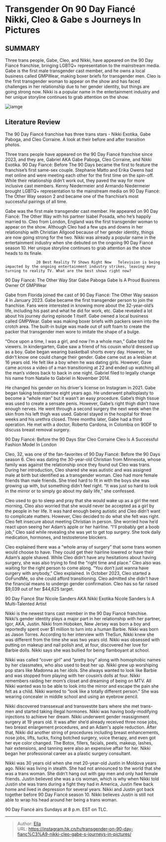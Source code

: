 # Transgender On 90 Day Fiancé Nikki, Cleo &amp; Gabe s Journeys In Pictures


## SUMMARY 



  Three trans people, Gabe, Cleo, and Nikki, have appeared on the 90 Day Fiancé franchise, bringing LGBTQ&#43; representation to the mainstream media.   Gabe is the first male transgender cast member, and he owns a local business called GMPWear, making boxer briefs for transgender men.   Cleo is the first transgender woman to appear on the show and has faced challenges in her relationship due to her gender identity, but things are going strong now. Nikki is a popular name in the entertainment industry and her unique storyline continues to grab attention on the show.  

![iamge](https://static1.srcdn.com/wordpress/wp-content/uploads/2024/01/transgender-on-90-day-fiance-_-nikki-cleo-gabe-s-journeys-in-pictures.jpg)

## Literature Review
The 90 Day Fiancé franchise has three trans stars - Nikki Exotika, Gabe Paboga, and Cleo Corraine. A look at their before and after transition photos.




Three trans people have appeared on the 90 Day Fiancé franchise since 2023, and they are, Gabriel AKA Gabe Paboga, Cleo Corraine, and Nikki Exotika. 90 Day Fiancé: Before The 90 Days became the first to feature the franchise’s first same-sex couple. Stephanie Matto and Erika Owens had met online and were meeting each other for the first time on the spin-off. While their relationship didn’t work out, they paved the way for more inclusive cast members. Kenny Niedermeier and Armando Niedermeier brought LGBTQ&#43; representation to the mainstream media on 90 Day Fiancé: The Other Way season 2 and became one of the franchise’s most successful pairings of all time.




Gabe was the first male transgender cast member. He appeared on 90 Day Fiancé: The Other Way with his partner Isabel Posada, who he’s happily married to. Cleo from London, England was the first transgender woman to appear on the show. Although Cleo had a few ups and downs in her relationship with Christian Allgood because of her gender identity, things are now going strong for the two. Nikki was already a popular name in the entertainment industry when she debuted on the ongoing 90 Day Fiancé season 10. Her unique storyline continues to grab attention as the show heads to its finale.

                  20 Best Reality TV Shows Right Now   Television is being impacted by the ongoing entertainment industry strikes, leaving many turning to reality TV. What are the best shows right now?    


 90 Day Fiancé: The Other Way Star Gabe Paboga 
Gabe Is A Proud Business Owner Of GMPWear

 




Gabe from Florida joined the cast of 90 Day Fiancé: The Other Way season 4 in January 2023. Gabe became the first transgender person to join the franchise. Fans were interested in knowing more about the 32-year-old’s life, including his past and what he did for work, etc. Gabe revealed a lot about his journey during episode 1 itself. Gabe owned a local business called GMPWear. Gabe was making boxer briefs with packers sewn into the crotch area. The built-in bulge was made out of soft foam to create the packer that transgender men wore to imitate the shape of a bulge.

“Once upon a time, I was a girl, and now I’m a whole man,” Gabe told the viewers. In kindergarten, Gabe saw a friend of his cousin who’d dressed up as a boy. Gabe began wearing basketball shorts every day. However, he didn’t know one could change their gender. Gabe came out as a lesbian at 16 years old. He felt like a boy when he was dating girls. However, Gave came across a video of a man transitioning at 22 and ended up watching all the man’s videos back to back in one night. Gabriel filed to legally change his name from Natalie to Gabriel in November 2014.




He changed his gender on his driver&#39;s license on Instagram in 2021. Gabe began taking testosterone eight years ago. He underwent phalloplasty to become a “whole man” but it wasn’t an easy procedure. Gabe’s thigh tissue was used to create a sensate penis. However, Gabe’s right thigh didn’t have enough nerves. He went through a second surgery the next week when the skin from his left thigh was used. Gabriel stayed in the hospital for three weeks and his urethra closed. Three months later, Gabe had a third operation. He met with a doctor, Roberto Cardona, in Colombia on 90DF to discuss breast removal surgery.



 90 Day Fiancé: Before the 90 Days Star Cleo Corraine 
Cleo Is A Successful Fashion Model In London
         

Cleo, 32, was one of the fan-favorites of 90 Day Fiancé: Before the 90 Days season 6. Cleo was dating the 30-year-old Christian from Minnesota, whose family was against the relationship once they found out Cleo was trans. During her introduction, Cleo shared she was autistic and was assigned male at birth but identified as a transgender woman. Cleo had more female friends than male friends. She tried hard to fit in with the boys she was growing up with, but something didn’t feel right. “It was just so hard to look in the mirror or to simply go about my daily life,” she confessed.




Cleo used to go to sleep and pray that she would wake up as a girl the next morning. Cleo also worried that she would never be accepted as a girl by the people in her life. It was hard enough being autistic and Cleo didn’t want to complicate matters. However, Cleo decided to do what she felt was right. Cleo felt insecure about meeting Christian in person. She worried how he’d react upon seeing her Adam’s apple or her hairline. “I&#39;ll probably get a boob job,” Cleo said while revealing she was yet to get top surgery. She took daily medication, hormones, and testosterone blockers.

Cleo explained there was a “whole array of surgery” that some trans women would choose to have. They could get their hairline lowered or have their Adam’s apple shaved. While Cleo didn’t have any hesitations about having surgery, she was also trying to find the “right time and place.” Cleo also was waiting for the right person to come along. “You don’t just wanna have surgery with anybody,” Cleo explained. In October 2023, Cleo started a GoFundMe, so she could afford transitioning. Cleo admitted she didn’t have the financial means to undergo gender confirmation. Cleo has so far raised $9,039 out of her $44,625 target.






 90 Day Fiancé Star Nicole Sanders AKA Nikki Exotika 
Nicole Sanders Is A Multi-Talented Artist
         

Nikki is the newest trans cast member in the 90 Day Fiancé franchise. Nikki’s gender identity plays a major part in her relationship with her partner, Igor, AKA, Justin. Nikki from Hoboken, New Jersey was born a boy and reportedly spent over $1 million to turn into a human Barbie. Nikki was born as Jason Torres. According to her interview with TheSun, Nikki knew she was different from the time she was two years old. Nikki was obsessed with putting on makeup and nail polish and, at four, discovered her love for Barbie dolls. Nikki says she was bullied for being flamboyant at school.

Nikki was called “cover girl” and “pretty boy” along with homophobic names by her classmates, who also used to beat her up. Nikki grew up worshiping pop stars like Madonna as her idols. She always wanted to look like Barbie and was stopped from playing with her cousin’s dolls at four. Nikki remembers raiding her mom’s closet and dreaming of being on MTV. All Nikki wanted was to be able to look into the mirror and escape the pain she felt as a child. Nikki wanted to “look like a totally different person.” She was wearing concealer in middle school and using an eyebrow pencil.




Nikki discovered transsexual and transvestite bars where she met trans-men and started taking illegal hormones. Nikki was having body-modifying injections to achieve her dream. Nikki underwent gender reassignment surgery at 19 years old. It was after she’d already received three nose jobs, two breast enlargement procedures, and an Adam&#39;s apple reduction. After that, Nikki did another string of procedures including breast enhancements, nose jobs, lifts, tucks, fixing botched surgery, voice therapy, and even got her eye color changed. The Botox, fillers, facials, peels, makeup, lashes, hair extensions, and tanning were also an expensive affair for her. Nikki began her professional career as a plastic surgery consultant.

Nikki was 30 years old when she met 20-year-old Justin in Moldova years ago. Nikki was living in stealth. She had not announced to the world that she was a trans woman. She didn’t hang out with gay men and only had female friends. Justin believed she was a cis woman, which is why when Nikki told Justin she was trans during a fight they had in America, Justin flew back home and lived in depression for several years. Nikki and Justin got back together before 90 Day Fiancé season 10. Nikki believes Justin is still not able to wrap his head around her being a trans woman.






90 Day Fiancé airs Sundays at 8 p.m. EST on TLC.






---

> Author: [Ella](https://instagram.hk.cn/)  
> URL: https://instagram.hk.cn/tv/transgender-on-90-day-fianc%C3%A9-nikki-cleo-gabe-s-journeys-in-pictures/  

